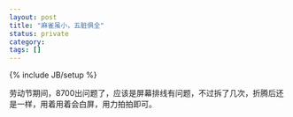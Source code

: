```yaml
---
layout: post
title: "麻雀虽小，五脏俱全"
status: private
category: 
tags: []
---
```

{% include JB/setup %}

劳动节期间，8700出问题了，应该是屏幕排线有问题，不过拆了几次，折腾后还是一样，用着用着会白屏，用力拍拍即可。
